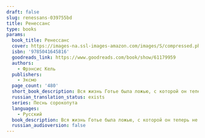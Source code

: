 ```yaml
---
draft: false
slug: renessans-039755bd
title: Ренессанс
type: books
params:
  book_title: Ренессанс
  cover: https://images-na.ssl-images-amazon.com/images/S/compressed.photo.goodreads.com/books/1653727911i/61179959.jpg
  isbn: '9785041645816'
  goodreads_link: https://www.goodreads.com/book/show/61179959
  authors:
    - Фрэнсис Кель
  publishers:
    - Эксмо
  page_count: '480'
  short_book_description: Вся жизнь Готье была ложью, с которой он теперь не собирается мириться.Джером больше не согласен оставаться в тени и плыть по течению.И только Скэриэл по-прежнему хладнокровно преследует свои...
  russian_translation_status: exists
  series: Песнь сорокопута
  languages:
    - Русский
  book_description: Вся жизнь Готье была ложью, с которой он теперь не собирается мириться.Джером больше не согласен оставаться в тени и плыть по течению.И только Скэриэл по-прежнему хладнокровно преследует свои цели, идёт по головам, сметая все на своем пути.Чистокровным, полукровкам и низшим стало слишком тесно в Октавии.Грядут большие перемены.Грядет Ренессанс.
  russian_audioversion: false
---
```

